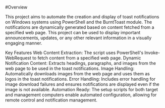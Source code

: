 #Overview

This project aims to automate the creation and display of toast notifications on Windows systems using PowerShell and the BurntToast module. The notifications are dynamically generated based on content fetched from a specified web page. This project can be used to display important announcements, updates, or any other relevant information in a visually engaging manner.

Key Features
Web Content Extraction: The script uses PowerShell's Invoke-WebRequest to fetch content from a specified web page.
Dynamic Notification Content: Extracts headings, paragraphs, and images from the web page to be used in the toast notifications.
Image Handling: Automatically downloads images from the web page and uses them as logos in the toast notifications.
Error Handling: Includes error handling for image download failures and ensures notifications are displayed even if the image is not available.
Automation Ready: The setup scripts for both target and management computers enable automated configuration, allowing for remote control and notification management.
